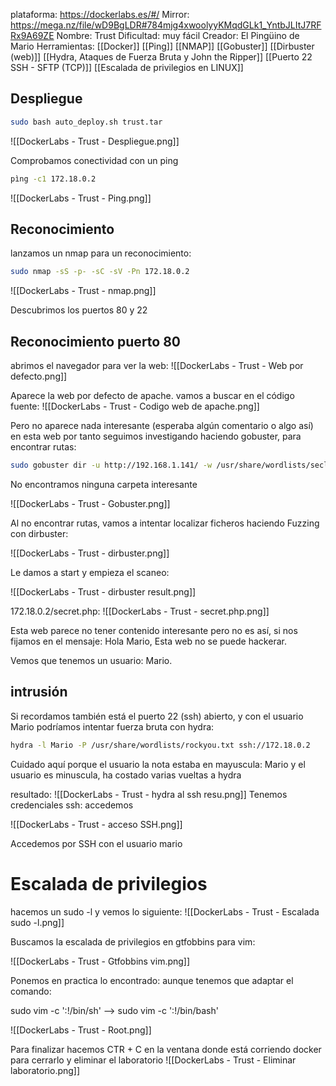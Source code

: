 plataforma: https://dockerlabs.es/#/
Mirror: https://mega.nz/file/wD9BgLDR#784mjg4xwoolyyKMqdGLk1_YntbJLItJ7RFRx9A69ZE
Nombre: Trust
Dificultad: muy fácil
Creador:  El Pingüino de Mario
Herramientas:
[[Docker]]
[[Ping]]
[[NMAP]]
[[Gobuster]]
[[Dirbuster (web)]]
[[Hydra, Ataques de Fuerza Bruta y John the Ripper]]
[[Puerto 22 SSH - SFTP (TCP)]]
[[Escalada de privilegios en LINUX]]


## Despliegue

```sh fold:"Levantamos la maquina en docker"
sudo bash auto_deploy.sh trust.tar 
```

![[DockerLabs - Trust - Despliegue.png]]


Comprobamos conectividad con un ping
```sh fold:"ping a la maquina"
pìng -c1 172.18.0.2
```

![[DockerLabs - Trust - Ping.png]]

## Reconocimiento
lanzamos un nmap para un reconocimiento:

```sh fold:"Nmap"
sudo nmap -sS -p- -sC -sV -Pn 172.18.0.2
```

![[DockerLabs - Trust - nmap.png]]

Descubrimos los puertos 
80 y  22

## Reconocimiento puerto 80

abrimos el navegador para ver la web:
![[DockerLabs - Trust - Web por defecto.png]]

Aparece la web por defecto de apache.
vamos a buscar en el código fuente:
![[DockerLabs - Trust - Codigo web de apache.png]]

Pero no aparece nada interesante (esperaba algún comentario o algo así) en esta web
por tanto seguimos investigando haciendo gobuster, para encontrar rutas:

```sh fold:"Gobuster"
sudo gobuster dir -u http://192.168.1.141/ -w /usr/share/wordlists/seclists/Discovery/Web-Content/directory-list-lowercase-2.3-medium.txt 
```

No encontramos ninguna  carpeta interesante

![[DockerLabs - Trust - Gobuster.png]]

Al no encontrar rutas, vamos a intentar localizar ficheros haciendo Fuzzing con dirbuster:

![[DockerLabs - Trust - dirbuster.png]]


Le damos a start y empieza el scaneo:

![[DockerLabs - Trust - dirbuster result.png]]


172.18.0.2/secret.php:
![[DockerLabs - Trust - secret.php.png]]



Esta web parece no tener contenido interesante pero no es así, si nos fijamos en el mensaje:
Hola Mario,
Esta web no se puede hackerar.


Vemos que tenemos un usuario: Mario.

## intrusión

Si recordamos también está el puerto 22 (ssh) abierto, y con el usuario Mario podríamos intentar fuerza bruta con hydra:
```sh fold:"fuerza bruta al ssh con hydra"
hydra -l Mario -P /usr/share/wordlists/rockyou.txt ssh://172.18.0.2
```

Cuidado aquí porque el usuario la nota estaba en mayuscula: Mario y el usuario es minuscula, 
ha costado varias vueltas a hydra

resultado:
![[DockerLabs - Trust - hydra al ssh resu.png]]
Tenemos credenciales ssh: accedemos

![[DockerLabs - Trust - acceso SSH.png]]

Accedemos por SSH con el usuario mario

# Escalada de privilegios

hacemos un sudo -l y vemos lo siguiente:
![[DockerLabs - Trust - Escalada sudo -l.png]]

Buscamos la escalada de privilegios en gtfobbins para vim:

![[DockerLabs - Trust - Gtfobbins vim.png]]


Ponemos en practica lo encontrado:
aunque tenemos que adaptar el comando:


sudo vim -c ':!/bin/sh' --> sudo vim -c ':!/bin/bash'


![[DockerLabs - Trust - Root.png]]


Para finalizar hacemos CTR + C en la ventana donde está corriendo docker para cerrarlo y eliminar el laboratorio
![[DockerLabs - Trust - Eliminar laboratorio.png]]